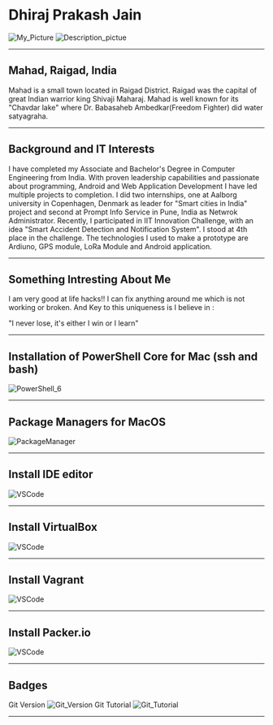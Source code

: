 # Dhiraj Prakash Jain
![My_Picture](images/formal.jpg "Dhiraj Jain")
![Description_pictue](images/Describes_me.jpg "This is me!!")
___
## Mahad, Raigad, India
Mahad is a small town located in Raigad District. Raigad was the capital of great Indian warrior king Shivaji Maharaj. Mahad is well known for its "Chavdar lake" where Dr. Babasaheb Ambedkar(Freedom Fighter) did water satyagraha.

___
## Background and IT Interests 
I have completed my Associate and Bachelor's Degree in Computer Engineering from India. With proven leadership capabilities and passionate about programming, Android and Web Application Development I have led multiple projects to completion. I did two internships, one at Aalborg university in Copenhagen, Denmark as leader for "Smart cities in India" project and second at Prompt Info Service in Pune, India as Netwrok Administrator.
Recently, I participated in IIT Innovation Challenge, with an idea "Smart Accident Detection and Notification System". I stood at 4th place in the challenge. The technologies I used to make a prototype are Ardiuno, GPS module, LoRa Module and Android application. 

___
## Something Intresting About Me
I am very good at life hacks!! I can fix anything around me which is not working or broken. And Key to this uniqueness is I believe in :

"I never lose, it's either I win or I learn"
___
## Installation of PowerShell Core for Mac (ssh and bash)
![PowerShell_6](images/powershell.png "Installed powershell Successfully!!")
___
## Package Managers for MacOS
![PackageManager](images/packageManager.png "Installed Package Manager Successfully!!")
___
## Install IDE editor
![VSCode](images/VSCode.png "Installed VS Code Successfully!!")
___
## Install VirtualBox
![VSCode](images/virtualbox.png "Installed virtualbox Successfully!!")
___
## Install Vagrant
![VSCode](images/vagrant.png "Installed VS vagrant and completed vagrant tutorial Successfully!!")
___
## Install Packer.io
![VSCode](images/packer.png "Installed packer.io Successfully!!")
___
## Badges
Git Version
![Git_Version](images/git.png "Installed Git Successfully!!")
Git Tutorial
![Git_Tutorial](images/git_tutorial.png "Completed Git Tutorial!!")
___